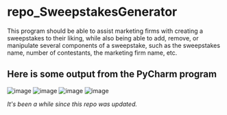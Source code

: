 # repo_SweepstakesGenerator
This program should be able to assist marketing firms with creating a sweepstakes to their liking, while also being able to add, remove, or manipulate several components of a sweepstake, such as the sweepstakes name, number of contestants, the marketing firm name, etc.

## Here is some output from the PyCharm program
![image](https://user-images.githubusercontent.com/62074841/132027842-fc6f840a-80d8-4dbe-9149-b1bc5dbb8237.png)
![image](https://user-images.githubusercontent.com/62074841/132028160-14f4e8fb-31af-4259-971a-eaa00895096a.png)
![image](https://user-images.githubusercontent.com/62074841/132028246-583ce4cf-9776-4228-966f-6ac79258b261.png)
![image](https://user-images.githubusercontent.com/62074841/132028290-1454dcf7-7c53-45f6-8faa-7446903816c6.png)


_It's been a while since this repo was updated._

